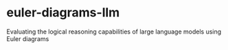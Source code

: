 # euler-diagrams-llm
Evaluating the logical reasoning capabilities of large language models using Euler diagrams
